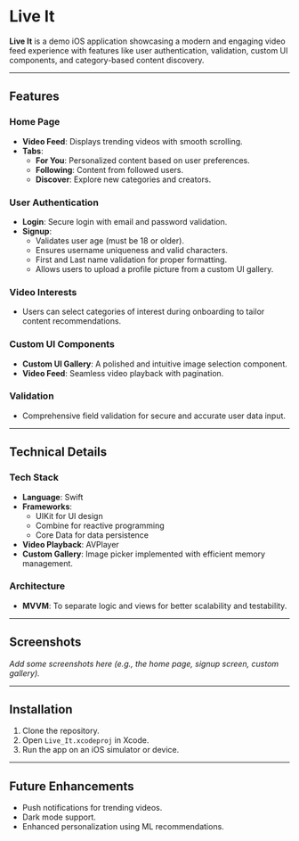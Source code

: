 # Live It

**Live It** is a demo iOS application showcasing a modern and engaging video feed experience with features like user authentication, validation, custom UI components, and category-based content discovery.

---

## Features

### **Home Page**
- **Video Feed**: Displays trending videos with smooth scrolling.
- **Tabs**:
  - **For You**: Personalized content based on user preferences.
  - **Following**: Content from followed users.
  - **Discover**: Explore new categories and creators.

### **User Authentication**
- **Login**: Secure login with email and password validation.
- **Signup**:
  - Validates user age (must be 18 or older).
  - Ensures username uniqueness and valid characters.
  - First and Last name validation for proper formatting.
  - Allows users to upload a profile picture from a custom UI gallery.

### **Video Interests**
- Users can select categories of interest during onboarding to tailor content recommendations.

### **Custom UI Components**
- **Custom UI Gallery**: A polished and intuitive image selection component.
- **Video Feed**: Seamless video playback with pagination.

### **Validation**
- Comprehensive field validation for secure and accurate user data input.

---

## Technical Details

### **Tech Stack**
- **Language**: Swift
- **Frameworks**:
  - UIKit for UI design
  - Combine for reactive programming
  - Core Data for data persistence
- **Video Playback**: AVPlayer
- **Custom Gallery**: Image picker implemented with efficient memory management.

### **Architecture**
- **MVVM**: To separate logic and views for better scalability and testability.

---

## Screenshots

_Add some screenshots here (e.g., the home page, signup screen, custom gallery)._

---

## Installation

1. Clone the repository.
2. Open `Live_It.xcodeproj` in Xcode.
3. Run the app on an iOS simulator or device.

---

## Future Enhancements
- Push notifications for trending videos.
- Dark mode support.
- Enhanced personalization using ML recommendations.
